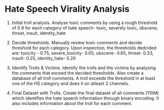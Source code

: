 # Hate Speech Virality Analysis

1. Initial troll analysis. 
   Analyse toxic comments by using a rough threshold of 0.9 for each category of hate speech- toxic, severely toxic, obscene, threat, insult, identity_hate

2. Decide thresholds. 
   Manually review toxic comments and decide threshold for each category.
   Upon inspection, the thresholds dedcided are:
   toxicity - 0.75, severe_toxicity- 0.05, obscene- 0.65, threat- 0.33, insult- 0.25, identity_hate- 0.20
   
3. Identify Trolls & Victims. 
   Identify the trolls and the victims by analysing the comments that exceed the decided thresholds. Also create a database of all troll comments. 
   A troll exceeds  the threshold in at least one of the HS category and does it on atleast 2 channels. 
   
4. Final Dataset with Trolls. 
   Create the final dataset of all comments (110M) which identifies the hate speech information through binary encoding. It also includes information about the troll for each comment. 
